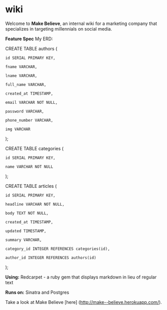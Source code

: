 # wiki

Welcome to **Make Believe**, an internal wiki for a marketing company that specializes in targeting millennials on social media. 

**Feature Spec**
My ERD: 

CREATE TABLE authors (

	id SERIAL PRIMARY KEY, 

	fname VARCHAR, 

	lname VARCHAR, 

	full_name VARCHAR, 

	created_at TIMESTAMP, 

	email VARCHAR NOT NULL, 

	password VARCHAR, 

	phone_number VARCHAR, 

	img VARCHAR

); 

CREATE TABLE categories (

	id SERIAL PRIMARY KEY, 

	name VARCHAR NOT NULL
	
); 

CREATE TABLE articles (

	id SERIAL PRIMARY KEY, 

	headline VARCHAR NOT NULL, 

	body TEXT NOT NULL, 

	created_at TIMESTAMP, 

	updated TIMESTAMP, 

	summary VARCHAR, 

	category_id INTEGER REFERENCES categories(id),

	author_id INTEGER REFERENCES authors(id)

); 

**Using:**
Redcarpet - a ruby gem that displays markdown in lieu of regular text

**Runs on:**
Sinatra and Postgres

Take a look at Make Believe [here] (http://make--believe.herokuapp.com/). 